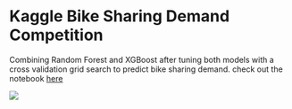 # Kaggle Bike Sharing Demand Competition
Combining Random Forest and XGBoost after tuning both models with a cross validation grid search to predict bike sharing demand.
check out the notebook [here](https://github.com/rabiibouhestine/Kaggle-Bike-Sharing-Demand-Competition/blob/master/Bikes.ipynb)

![](https://storage.googleapis.com/kaggle-competitions/kaggle/3948/media/bikes.png)
